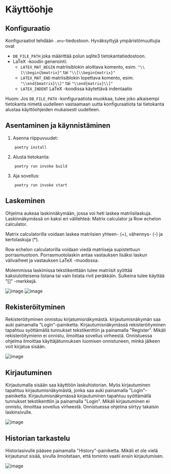 # Käyttöohje
## Konfiguraatio
Konfiguraatiot tehdään `.env`-tiedostoon.
Hyväksyttyjä ympäristömuuttujia ovat
* `DB_FILE_PATH` joka määrittää polun sqlite3 tietokantatiedostoon.
* LaTeX -koodin generointi:
  * `LATEX_MAT_BEGIN` matriisiblokin aloittava komento, esim. `"\\[\\begin{bmatrix}"` tai `"\\[\\begin{matrix}"`
  * `LATEX_MAT_END` matriisiblokin lopettava komento, esim. `"\\end{bmatrix}\\]"` tai `"\\end{matrix}\\]"`
  * `LATEX_INDENT` LaTeX -koodissa käytettävä indentaatio
 
Huom: Jos `DB_FILE_PATH` -konfiguraatiota muokkaa, tulee joko aikaisempi tietokanta nimetä uudelleen vastaamaan uutta konfiguraatiota tai tietokanta alustaa käyttöohjeiden mukaisesti uudelleen.
## Asentaminen ja käynnistäminen
1. Asenna riippuvuudet:
```shell
    poetry install
```
2. Alusta tietokanta:
```shell
    poetry run invoke build
```
3. Aja sovellus:
```shell
    poetry run invoke start
```

## Laskeminen
Ohjelma aukeaa laskinnäkymään, jossa voi heti laskea matriisilaskuja. Laskinnäkymässä on kaksi eri välilehteä: Matrix calculator ja Row echelon calculator.

Matrix calculatorilla voidaan laskea matriisien yhteen- (+), vähennys- (-) ja kertolaskuja (*).

Row echelon calculatorilla voidaan viedä matriiseja supistettuun porrasmuotoon. 
Porrasmuotolaskin antaa vastauksen lisäksi laskun välivaiheet ja vastauksen LaTeX -muodossa.   

Molemmissa laskimissa tekstikenttään tulee matriisit syöttää kaksiulotteisena listana tai vain listata rivit peräkkäin.
Sulkeina tulee käyttää "[]" -merkkejä.

![image](https://github.com/0442/ot-harjoitustyo/assets/69271621/03a67e5e-f1ef-4aa2-96cd-d4958ec81e4a)
![image](https://github.com/0442/ot-harjoitustyo/assets/69271621/ac102398-ca84-4d91-a451-501c23cc7985)


## Rekisteröityminen
Rekisteröityminen onnistuu kirjatumisnäkymästä. kirjautumisnäkymän saa auki painamalla "Login"-painiketta.
Kirjautumisnäkymässä rekisteröityminen tapahtuu syöttämällä tunnukset tekstikenttiin ja painamalla "Register".
Mikäli rekisteröitymienn ei onnistu, ilmoittaa sovellus virheestä. Onnistuessa ohjelma ilmoittaa käyttäjätunnuksen luomisen onnistuneen,
minkä jälkeen voit kirjatua sisään.

![image](https://github.com/0442/ot-harjoitustyo/assets/69271621/d8f85c7a-fa32-47fe-941c-aca4f3a716e4)



## Kirjautuminen
Kirjautumalla sisään saa käyttöön laskuhistorian.
Myös kirjautuminen tapahtuu kirjautumisnäkymästä, jonka saa auki painamalla "Login"-painiketta.
Kirjautumisnäkymässä kirjautuminen tapahtuu syöttämällä tunnukset tekstikenttiin ja painamalla "Login".
Mikäli kirjautuminen ei onnistu, ilmoittaa sovellus virheestä. Onnistuessa ohjelma siirtyy takaisin laskinsivulle.

![image](https://github.com/0442/ot-harjoitustyo/assets/69271621/09b4e060-ce48-41f1-9b1b-4ac35ae78172)


## Historian tarkastelu
Historiasivulle pääsee painamalla "History"-painiketta.
Mikäli et ole vielä kirjautunut sisää, sivulla ilmoitetaan, että tominto vaatii ensin kirjautumisen.

![image](https://github.com/0442/ot-harjoitustyo/assets/69271621/6e1d0675-c7af-4921-907d-f1265f72424a)

